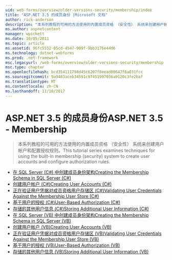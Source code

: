 ```yaml
---
uid: web-forms/overview/older-versions-security/membership/index
title: "ASP.NET 3.5 的成员身份 |Microsoft 文档"
author: rick-anderson
description: "本系列教程的可用的方法使用的内置成员资格 （安全性） 系统来创建用户帐户和配置授权规则。"
ms.author: aspnetcontent
manager: wpickett
ms.date: 10/05/2011
ms.topic: article
ms.assetid: 96fc5552-05cd-4547-909f-9bb3176e44d6
ms.technology: dotnet-webforms
ms.prod: .net-framework
msc.legacyurl: /web-forms/overview/older-versions-security/membership
msc.type: chapter
ms.openlocfilehash: bcd354111798d45c6207f0eead00647f6a031fcc
ms.sourcegitcommit: 9a9483aceb34591c97451997036a9120c3fe2baf
ms.translationtype: MT
ms.contentlocale: zh-CN
ms.lasthandoff: 11/10/2017
---
```

<a name="aspnet-35---membership"></a><span data-ttu-id="5b7c3-103">ASP.NET 3.5 的成员身份</span><span class="sxs-lookup"><span data-stu-id="5b7c3-103">ASP.NET 3.5 - Membership</span></span>
====================
> <span data-ttu-id="5b7c3-104">本系列教程的可用的方法使用的内置成员资格 （安全性） 系统来创建用户帐户和配置授权规则。</span><span class="sxs-lookup"><span data-stu-id="5b7c3-104">This tutorial series examines techniques for using the built-in membership (security) system to create user accounts and configure authorization rules.</span></span>


- [<span data-ttu-id="5b7c3-105">在 SQL Server (C#) 中创建成员身份架构</span><span class="sxs-lookup"><span data-stu-id="5b7c3-105">Creating the Membership Schema in SQL Server (C#)</span></span>](creating-the-membership-schema-in-sql-server-cs.md)
- [<span data-ttu-id="5b7c3-106">创建用户帐户 (C#)</span><span class="sxs-lookup"><span data-stu-id="5b7c3-106">Creating User Accounts (C#)</span></span>](creating-user-accounts-cs.md)
- [<span data-ttu-id="5b7c3-107">正在验证用户凭据对成员资格用户存储区 (C#)</span><span class="sxs-lookup"><span data-stu-id="5b7c3-107">Validating User Credentials Against the Membership User Store (C#)</span></span>](validating-user-credentials-against-the-membership-user-store-cs.md)
- [<span data-ttu-id="5b7c3-108">基于用户的授权 (C#)</span><span class="sxs-lookup"><span data-stu-id="5b7c3-108">User-Based Authorization (C#)</span></span>](user-based-authorization-cs.md)
- [<span data-ttu-id="5b7c3-109">存储的其他用户信息 (C#)</span><span class="sxs-lookup"><span data-stu-id="5b7c3-109">Storing Additional User Information (C#)</span></span>](storing-additional-user-information-cs.md)
- [<span data-ttu-id="5b7c3-110">在 SQL Server (VB) 中创建成员身份架构</span><span class="sxs-lookup"><span data-stu-id="5b7c3-110">Creating the Membership Schema in SQL Server (VB)</span></span>](creating-the-membership-schema-in-sql-server-vb.md)
- [<span data-ttu-id="5b7c3-111">创建用户帐户 (VB)</span><span class="sxs-lookup"><span data-stu-id="5b7c3-111">Creating User Accounts (VB)</span></span>](creating-user-accounts-vb.md)
- [<span data-ttu-id="5b7c3-112">正在验证用户凭据对成员资格用户存储区 (VB)</span><span class="sxs-lookup"><span data-stu-id="5b7c3-112">Validating User Credentials Against the Membership User Store (VB)</span></span>](validating-user-credentials-against-the-membership-user-store-vb.md)
- [<span data-ttu-id="5b7c3-113">基于用户的授权 (VB)</span><span class="sxs-lookup"><span data-stu-id="5b7c3-113">User-Based Authorization (VB)</span></span>](user-based-authorization-vb.md)
- [<span data-ttu-id="5b7c3-114">存储的其他用户信息 (VB)</span><span class="sxs-lookup"><span data-stu-id="5b7c3-114">Storing Additional User Information (VB)</span></span>](storing-additional-user-information-vb.md)
